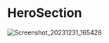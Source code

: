 # HeroSection

![Screenshot_20231231_165428](https://github.com/Edveika/Udemy-HTML-CSS/assets/113787144/b75dd0e2-d0fb-47a8-8c81-f321535c9204)
